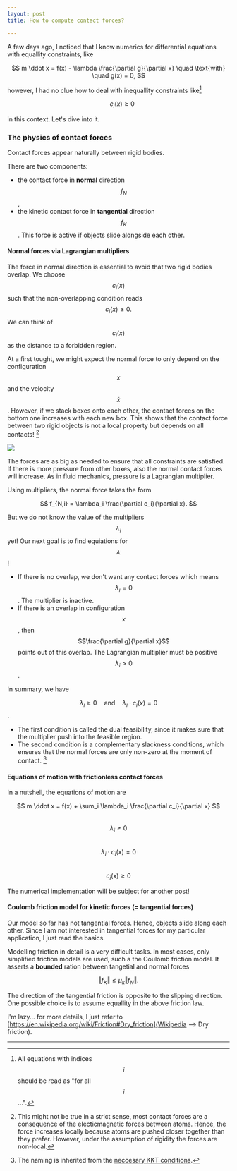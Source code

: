 ```yaml
---
layout: post
title: How to compute contact forces?

---
```

A few days ago, I noticed that I know numerics for differential equations with equallity constraints, like

$$  
m \ddot x = f(x) - \lambda \frac{\partial g}{\partial x} \quad \text{with} \quad g(x) = 0,  
$$

however, I had no clue how to deal with inequallity constraints like[^3]

$$  
\quad c_i(x) \geq 0
$$

in this context. Let's dive into it.

### The physics of contact forces

Contact forces appear naturally between rigid bodies.

There are two components:

* the contact force in **normal** direction $$f_N$$,
* the kinetic contact force in **tangential** direction $$f_K$$. This force is active if objects slide alongside each other.

#### Normal forces via Lagrangian multipliers

The force in normal direction is essential to avoid that two rigid bodies overlap.
We choose $$c_i(x)$$ such that the non-overlapping condition
reads
$$
c_i(x) \geq 0.
$$
We can think of $$c_i(x)$$ as the distance to a forbidden region.

At a first tought, we might expect the normal force to only depend on the configuration $$x$$ and the velocity $$\dot x$$.
However, if we stack boxes onto each other, the contact forces on the bottom one increases with each new box. This shows that the contact force between two rigid objects is not a local property but depends on all contacts! [^2]

<img class="col three" src="{{ site.baseurl }}/assets/boxes.png"/>

The forces are as big as needed to ensure that all constraints are satisfied.
If there is more pressure from other boxes, also the normal contact forces will increase.
As in fluid mechanics, pressure is a Lagrangian multiplier.

Using multipliers, the normal force takes the form

$$
f_{N,i} = \lambda_i \frac{\partial c_i}{\partial x}.
$$

But we do not know the value of the multipliers $$\lambda_i$$ yet! 
Our next goal is to find equiations for $$\lambda$$!
- If there is no overlap, we don't want any contact forces which means $$\lambda_i = 0$$. The multiplier is inactive.
- If there is an overlap in configuration $$x$$, then $$\frac{\partial g}{\partial x}$$ points out of this overlap. The Lagrangian multiplier must be positive $$\lambda_i > 0$$.

In summary, we have

$$ \lambda_i \geq 0 \quad \text{and} \quad \lambda_i \cdot c_i(x) = 0$$.

- The first condition is called the dual feasibility, since it makes sure that the multiplier push into the feasible region.  
- The second condition is a complementary slackness conditions, which ensures that the normal forces are only non-zero at the moment of contact. [^1]


#### Equations of motion with frictionless contact forces

In a nutshell, the equations of motion are

$$
m \ddot x = f(x) + \sum_i \lambda_i \frac{\partial c_i}{\partial x} 
$$ <br/>
$$ \lambda_i \geq 0 $$ <br/>
$$ \lambda_i \cdot c_i(x) = 0 $$ <br/>
$$ c_i(x) \geq 0 $$

The numerical implementation will be subject for another post!


#### Coulomb friction model for kinetic forces (= tangential forces) 

Our model so far has not tangential forces. Hence, objects slide along each other.
Since I am not interested in tangential forces for my particular application, I just read the basics.

Modelling friction in detail is a very difficult tasks. In most cases, only simplified friction models are used, such a the Coulomb friction model.
It asserts a **bounded** ration between tangetial and normal forces
 
$$
\Vert f_K \Vert \leq \mu_k \Vert f_N \Vert.
$$

The direction of the tangential friction is opposite to the slipping direction.
One possible choice is to assume equallity in the above friction law.

I'm lazy... for more details, I just refer to 
[https://en.wikipedia.org/wiki/Friction#Dry_friction](Wikipedia --> Dry friction).


***

[^1]: The naming is inherited from the [neccesary KKT conditions](https://en.wikipedia.org/wiki/Karush%E2%80%93Kuhn%E2%80%93Tucker_conditions#Necessary_conditions).
[^2]: This might not be true in a strict sense, most contact forces are a consequence of the electicmagnetic forces between atoms. Hence, the force increases locally because atoms are pushed closer together than they prefer. However, under the assumption of rigidity the forces are non-local.
[^3]: All equations with indices $$i$$ should be read as "for all $$i$$ ...". 